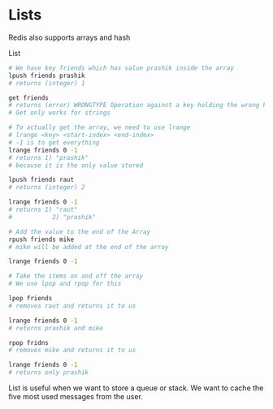 # Lists

Redis also supports arrays and hash

List
```bash
# We have key friends which has value prashik inside the array
lpush friends prashik
# returns (integer) 1

get friends
# returns (error) WRONGTYPE Operation against a key holding the wrong king of value
# Get only works for strings

# To actually get the array, we need to use lrange
# lrange <key> <start-index> <end-index>
# -1 is to get everything
lrange friends 0 -1
# returns 1) "prashik"
# because it is the only value stored

lpush friends raut
# returns (integer) 2

lrange friends 0 -1
# returns 1) "raut"
#           2) "prashik"

# Add the value to the end of the Array
rpush friends mike
# mike will be added at the end of the array

lrange friends 0 -1

# Take the items on and off the array
# We use lpop and rpop for this

lpop friends
# removes raut and returns it to us

lrange friends 0 -1
# returns prashik and mike

rpop fridns
# removes mike and returns it to us

lrange friends 0 -1
# returns only prashik
```
List is useful when we want to store a queue or stack.
We want to cache the five most used messages from the user.
